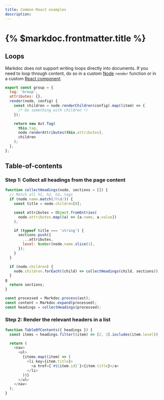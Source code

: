 ```yaml
---
title: Common React examples
description:
---
```


# {% $markdoc.frontmatter.title %}

## Loops

Markdoc does not support writing loops directly into documents. If you need to loop through content, do so in a custom [Node](/docs/nodes) `render` function or in a custom [React component](/docs/render/react).

```js
export const group = {
  tag: 'Group',
  attributes: {},
  render(node, config) {
    const children = node.renderChildren(config).map((item) => {
      /* Do something with children */
    });

    return new Ast.Tag(
      this.tag,
      node.renderAttributes(this.attributes),
      children
    );
  },
};
```

## Table-of-contents

### Step 1: Collect all headings from the page content

```js
function collectHeadings(node, sections = []) {
  // Match all h1, h2, h3… tags
  if (node.name.match(/h\d/)) {
    const title = node.children[0];

    const attributes = Object.fromEntries(
      node.attributes.map((a) => [a.name, a.value])
    );

    if (typeof title === 'string') {
      sections.push({
        ...attributes,
        level: Number(node.name.slice(1),
      });
    }
  }

  if (node.children) {
    node.children.forEach((child) => collectHeadings(child, sections));
  }
g
  return sections;
}

const processed = Markdoc.process(ast);
const content = Markdoc.expand(processed);
const headings = collectHeadings(processed);
```

### Step 2: Render the relevant headers in a list

```js
function TableOfContents({ headings }) {
  const items = headings.filter((item) => [2, 3].includes(item.level));

  return (
    <nav>
      <ul>
        {items.map((item) => (
          <li key={item.title}>
            <a href={`#${item.id}`}>{item.title}</a>
          </li>
        ))}
      </ul>
    </nav>
  );
}
```
